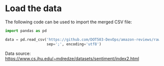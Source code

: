 # Load the data
The following code can be used to import the merged CSV file:

```python
import pandas as pd

data = pd.read_csv('https://github.com/DOT503-DevOps/amazon-reviews/raw/main/sentiment_merged/merged_reviews.csv',
                   sep=';', encoding='utf8')
```

Data source: https://www.cs.jhu.edu/~mdredze/datasets/sentiment/index2.html
